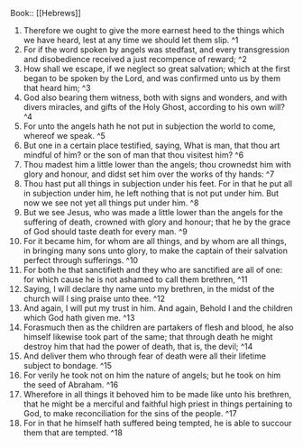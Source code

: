  Book:: [[Hebrews]]
 1. Therefore we ought to give the more earnest heed to the things which we have heard, lest at any time we should let them slip. ^1
 2. For if the word spoken by angels was stedfast, and every transgression and disobedience received a just recompence of reward; ^2
 3. How shall we escape, if we neglect so great salvation; which at the first began to be spoken by the Lord, and was confirmed unto us by them that heard him; ^3
 4. God also bearing them witness, both with signs and wonders, and with divers miracles, and gifts of the Holy Ghost, according to his own will? ^4
 5. For unto the angels hath he not put in subjection the world to come, whereof we speak. ^5
 6. But one in a certain place testified, saying, What is man, that thou art mindful of him? or the son of man that thou visitest him? ^6
 7. Thou madest him a little lower than the angels; thou crownedst him with glory and honour, and didst set him over the works of thy hands: ^7
 8. Thou hast put all things in subjection under his feet. For in that he put all in subjection under him, he left nothing that is not put under him. But now we see not yet all things put under him. ^8
 9. But we see Jesus, who was made a little lower than the angels for the suffering of death, crowned with glory and honour; that he by the grace of God should taste death for every man. ^9
 10. For it became him, for whom are all things, and by whom are all things, in bringing many sons unto glory, to make the captain of their salvation perfect through sufferings. ^10
 11. For both he that sanctifieth and they who are sanctified are all of one: for which cause he is not ashamed to call them brethren, ^11
 12. Saying, I will declare thy name unto my brethren, in the midst of the church will I sing praise unto thee. ^12
 13. And again, I will put my trust in him. And again, Behold I and the children which God hath given me. ^13
 14. Forasmuch then as the children are partakers of flesh and blood, he also himself likewise took part of the same; that through death he might destroy him that had the power of death, that is, the devil; ^14
 15. And deliver them who through fear of death were all their lifetime subject to bondage. ^15
 16. For verily he took not on him the nature of angels; but he took on him the seed of Abraham. ^16
 17. Wherefore in all things it behoved him to be made like unto his brethren, that he might be a merciful and faithful high priest in things pertaining to God, to make reconciliation for the sins of the people. ^17
 18. For in that he himself hath suffered being tempted, he is able to succour them that are tempted. ^18
